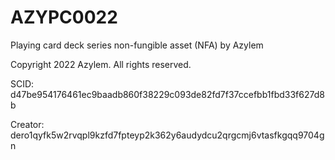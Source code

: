 # AZYPC0022
Playing card deck series non-fungible asset (NFA) by Azylem

Copyright 2022 Azylem. All rights reserved.

SCID: d47be954176461ec9baadb860f38229c093de82fd7f37ccefbb1fbd33f627d8b

Creator: dero1qyfk5w2rvqpl9kzfd7fpteyp2k362y6audydcu2qrgcmj6vtasfkgqq9704gn
